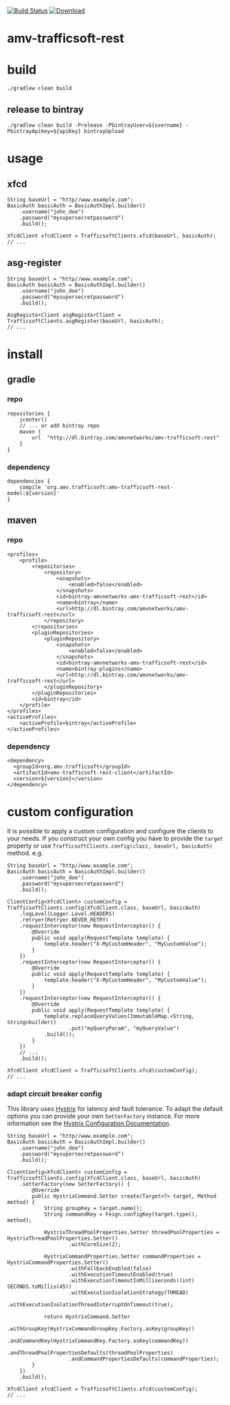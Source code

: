 [![Build Status](https://travis-ci.org/amvnetworks/amv-trafficsoft-rest.svg?branch=master)](https://travis-ci.org/amvnetworks/amv-trafficsoft-rest)
[![Download](https://api.bintray.com/packages/amvnetworks/amv-trafficsoft-rest/amv-trafficsoft-rest-client/images/download.svg) ](https://bintray.com/amvnetworks/amv-trafficsoft-rest/amv-trafficsoft-rest-client/_latestVersion)

amv-trafficsoft-rest
========


# build
```
./gradlew clean build
```

## release to bintray
```
./gradlew clean build -Prelease -PbintrayUser=${username} -PbintrayApiKey=${apiKey} bintrayUpload
```


# usage

## xfcd
```
String baseUrl = "http//www.example.com";
BasicAuth basicAuth = BasicAuthImpl.builder()
    .username("john_doe")
    .password("mysupersecretpassword")
    .build();
    
XfcdClient xfcdClient = TrafficsoftClients.xfcd(baseUrl, basicAuth);
// ...
```

## asg-register
```
String baseUrl = "http//www.example.com";
BasicAuth basicAuth = BasicAuthImpl.builder()
    .username("john_doe")
    .password("mysupersecretpassword")
    .build();
    
AsgRegisterClient asgRegisterClient = TrafficsoftClients.asgRegister(baseUrl, basicAuth);
// ...
```

# install
## gradle
### repo
```
repositories {
    jcenter()
    // ... or add bintray repo
    maven {
        url  "http://dl.bintray.com/amvnetworks/amv-trafficsoft-rest" 
    }
}
```
### dependency
```
dependencies {
    compile 'org.amv.trafficsoft:amv-trafficsoft-rest-model:${version}'
}
```

## maven 
### repo
```
<profiles>
    <profile>
        <repositories>
            <repository>
                <snapshots>
                    <enabled>false</enabled>
                </snapshots>
                <id>bintray-amvnetworks-amv-trafficsoft-rest</id>
                <name>bintray</name>
                <url>http://dl.bintray.com/amvnetworks/amv-trafficsoft-rest</url>
            </repository>
        </repositories>
        <pluginRepositories>
            <pluginRepository>
                <snapshots>
                    <enabled>false</enabled>
                </snapshots>
                <id>bintray-amvnetworks-amv-trafficsoft-rest</id>
                <name>bintray-plugins</name>
                <url>http://dl.bintray.com/amvnetworks/amv-trafficsoft-rest</url>
            </pluginRepository>
        </pluginRepositories>
        <id>bintray</id>
    </profile>
</profiles>
<activeProfiles>
    <activeProfile>bintray</activeProfile>
</activeProfiles>
```
### dependency
```
<dependency>
  <groupId>org.amv.trafficsoft</groupId>
  <artifactId>amv-trafficsoft-rest-client</artifactId>
  <version>${version}</version>
</dependency>
```

# custom configuration
It is possible to apply a custom configuration and configure the clients to your needs. 
If you construct your own config you have to provide the `target` property
or use `TrafficsoftClients.config(clazz, baseUrl, basicAuth)` method. e.g.
```
String baseUrl = "http//www.example.com";
BasicAuth basicAuth = BasicAuthImpl.builder()
    .username("john_doe")
    .password("mysupersecretpassword")
    .build();
    
ClientConfig<XfcdClient> customConfig = TrafficsoftClients.config(XfcdClient.class, baseUrl, basicAuth)
    .logLevel(Logger.Level.HEADERS)
    .retryer(Retryer.NEVER_RETRY)
    .requestInterceptor(new RequestInterceptor() {
        @Override
        public void apply(RequestTemplate template) {
            template.header("X-MyCustomHeader", "MyCustomValue");
        }
    })
    .requestInterceptor(new RequestInterceptor() {
        @Override
        public void apply(RequestTemplate template) {
            template.header("X-MyCustomHeader", "MyCustomValue");
        }
    })
    .requestInterceptor(new RequestInterceptor() {
        @Override
        public void apply(RequestTemplate template) {
            template.replaceQueryValues(ImmutableMap.<String, String>builder()
                    .put("myQueryParam", "myQueryValue")
            .build());
        }
    })
    // ...
    .build();
    
XfcdClient xfcdClient = TrafficsoftClients.xfcd(customConfig);
// ...
```

### adapt circuit breaker config
This library uses [Hystrix](https://github.com/Netflix/Hystrix/) for latency and fault tolerance.
To adapt the default options you can provide your own `SetterFactory` instance.
For more information see the [Hystrix Configuration Documentation](https://github.com/Netflix/Hystrix/wiki/Configuration).
```
String baseUrl = "http//www.example.com";
BasicAuth basicAuth = BasicAuthImpl.builder()
    .username("john_doe")
    .password("mysupersecretpassword")
    .build();
    
ClientConfig<XfcdClient> customConfig = TrafficsoftClients.config(XfcdClient.class, baseUrl, basicAuth)
    .setterFactory(new SetterFactory() {
        @Override
        public HystrixCommand.Setter create(Target<?> target, Method method) {
            String groupKey = target.name();
            String commandKey = Feign.configKey(target.type(), method);

            HystrixThreadPoolProperties.Setter threadPoolProperties = HystrixThreadPoolProperties.Setter()
                    .withCoreSize(2);

            HystrixCommandProperties.Setter commandProperties = HystrixCommandProperties.Setter()
                    .withFallbackEnabled(false)
                    .withExecutionTimeoutEnabled(true)
                    .withExecutionTimeoutInMilliseconds((int) SECONDS.toMillis(45))
                    .withExecutionIsolationStrategy(THREAD)
                    .withExecutionIsolationThreadInterruptOnTimeout(true);

            return HystrixCommand.Setter
                    .withGroupKey(HystrixCommandGroupKey.Factory.asKey(groupKey))
                    .andCommandKey(HystrixCommandKey.Factory.asKey(commandKey))
                    .andThreadPoolPropertiesDefaults(threadPoolProperties)
                    .andCommandPropertiesDefaults(commandProperties);
        }
    })
    .build();
    
XfcdClient xfcdClient = TrafficsoftClients.xfcd(customConfig);
// ...
```